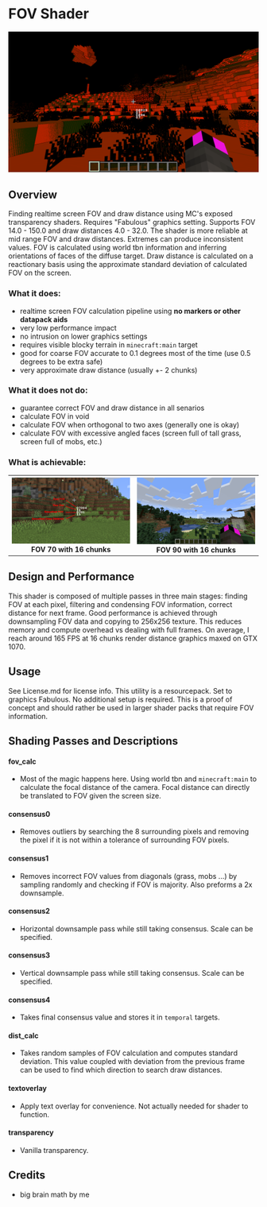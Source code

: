 # FOV Shader
<img src="/images/2.png" alt="Image2"/>

## Overview
Finding realtime screen FOV and draw distance using MC's exposed transparency shaders. Requires "Fabulous" graphics setting. Supports FOV 14.0 - 150.0 and draw distances 4.0 - 32.0. The shader is more reliable at mid range FOV and draw distances. Extremes can produce inconsistent values. FOV is calculated using world tbn information and inferring orientations of faces of the diffuse target. Draw distance is calculated on a reactionary basis using the approximate standard deviation of calculated FOV on the screen.

### What it does:
- realtime screen FOV calculation pipeline using **no markers or other datapack aids**
- very low performance impact
- no intrusion on lower graphics settings
- requires visible blocky terrain in `minecraft:main` target
- good for coarse FOV accurate to 0.1 degrees most of the time (use 0.5 degrees to be extra safe)
- very approximate draw distance (usually +- 2 chunks)

### What it does not do:
- guarantee correct FOV and draw distance in all senarios
- calculate FOV in void
- calculate FOV when orthogonal to two axes (generally one is okay)
- calculate FOV with excessive angled faces (screen full of tall grass, screen full of mobs, etc.)

### What is achievable:
<table>
  <tr>
    <th width="50%">
      <img src="/images/0.png" alt="Image1"/>
      FOV 70 with 16 chunks
    </th>
    <th width="50%">
      <img src="/images/1.gif" alt="Image2"/>
      FOV 90 with 16 chunks
    </th>
  </tr>
</table>

## Design and Performance
This shader is composed of multiple passes in three main stages: finding FOV at each pixel, filtering and condensing FOV information, correct distance for next frame. Good performance is achieved through downsampling FOV data and copying to 256x256 texture. This reduces memory and compute overhead vs dealing with full frames. On average, I reach around 165 FPS at 16 chunks render distance graphics maxed on GTX 1070.

## Usage
See License.md for license info. This utility is a resourcepack. Set to graphics Fabulous. No additional setup is required. This is a proof of concept and should rather be used in larger shader packs that require FOV information.

## Shading Passes and Descriptions
#### fov_calc
- Most of the magic happens here. Using world tbn and `minecraft:main` to calculate the focal distance of the camera. Focal distance can directly be translated to FOV given the screen size.
#### consensus0
- Removes outliers by searching the 8 surrounding pixels and removing the pixel if it is not within a tolerance of surrounding FOV pixels.
#### consensus1
- Removes incorrect FOV values from diagonals (grass, mobs ...) by sampling randomly and checking if FOV is majority. Also preforms a 2x downsample.
#### consensus2
- Horizontal downsample pass while still taking consensus. Scale can be specified.
#### consensus3
- Vertical downsample pass while still taking consensus. Scale can be specified.
#### consensus4
- Takes final consensus value and stores it in `temporal` targets.
#### dist_calc
- Takes random samples of FOV calculation and computes standard deviation. This value coupled with deviation from the previous frame can be used to find which direction to search draw distances.
#### textoverlay
- Apply text overlay for convenience. Not actually needed for shader to function.
#### transparency
- Vanilla transparency.


## Credits
- big brain math by me
